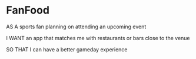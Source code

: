 # FanFood

AS A sports fan planning on attending an upcoming event

I WANT an app that matches me with restaurants or bars close to the venue

SO THAT I can have a better gameday experience

